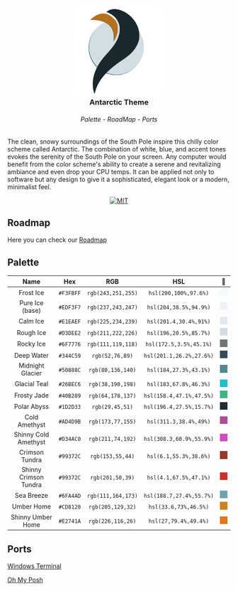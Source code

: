 <h3 align="center">
  <img src="https://github.com/AntarcticTheme/.github/blob/main/images/logo.png" width="200" alt="Logo"/><br/>
  Antarctic Theme
</h3>

<h6 align="center">
  <a hrfe="https://github.com/AntarcticTheme#base-colors">Palette</a>
  <a hrfe="https://github.com/AntarcticTheme#roadmap"> - RoadMap - </a>
  <a hrfe="https://github.com/AntarcticTheme#ports">Ports</a>
</h6>

The clean, snowy surroundings of the South Pole inspire this chilly color scheme called Antarctic. The combination of white, blue, and accent tones evokes the serenity of the South Pole on your screen. Any computer would benefit from the color scheme's ability to create a serene and revitalizing ambiance and even drop your CPU temps. It can be applied not only to software but any design to give it a sophisticated, elegant look or a modern, minimalist feel.

<p align="center">
  <a href="https://github.com/AntarcticTheme/.github/blob/main/LICENSE">
    <img src="https://img.shields.io/badge/MIT-EDF3F7?style=flat-square&label=License&labelColor=344C59&link=https%3A%2F%2Fgithub.com%2FAntarcticTheme%2F.github%2Fblob%2Fmain%2FLICENSE" alt="MIT"></a>
</p>

## Roadmap
Here you can check our [Roadmap](https://github.com/orgs/AntarcticTheme/projects/3)

## Palette
| **Name** 	                | **Hex** 	| **RGB** 	        | **HSL** 	                | 🎨|
|:---------:	            |:-------:	|:-------:	        |:-------:	                |:-------:|
|Frost Ice                  |`#F3FBFF`  |`rgb(243,251,255)` |`hsl(200,100%,97.6%)`      |![Frost Ice](images/1.png) |   
|Pure Ice (base)            |`#EDF3F7`  |`rgb(237,243,247)` |`hsl(204,38.5%,94.9%)`     |![Pure Ice](images/2.png) |
|Calm Ice                   |`#E1EAEF`  |`rgb(225,234,239)` |`hsl(201.4,30.4%,91%)`     |![Calm Ice](images/3.png)|
|Rough Ice                  |`#D3DEE2`  |`rgb(211,222,226)` |`hsl(196,20.5%,85.7%)`     |![Rough Ice](images/4.png)|
|Rocky Ice                  |`#6F7776`  |`rgb(111,119,118)` |`hsl(172.5,3.5%,45.1%)`    |![Rocky Ice](images/5.png)|   
|Deep Water                 |`#344C59`  |`rgb(52,76,89)`    |`hsl(201.1,26.2%,27.6%)`   |![Deep Water](images/6.png)|
|Midnight Glacier           |`#50888C`  |`rgb(80,136,140)`  |`hsl(184,27.3%,43.1%)`     |![Midnight Glacier](images/7.png)|
|Glacial Teal 	            |`#26BEC6`  |`rgb(38,190,198)`  |`hsl(183,67.8%,46.3%)`     |![Glacial Teal](images/8.png)|
|Frosty Jade  	            |`#40B289`  |`rgb(64,178,137)`  |`hsl(158.4,47.1%,47.5%)`   |![Frosty Jade](images/9.png)|
|Polar Abyss                |`#1D2D33`  |`rgb(29,45,51)`    |`hsl(196.4,27.5%,15.7%)`   |![Polar Abyss](images/10.png)|
|Cold Amethyst              |`#AD4D9B`  |`rgb(173,77,155)`  |`hsl(311.3,38.4%,49%)`     |![Cold Amethyst](images/11.png)|
|Shinny Cold Amethyst       |`#D34AC0`  |`rgb(211,74,192)`  |`hsl(308.3,60.9%,55.9%)`   |![Shinny Cold Amethyst](images/12.png)|
|Crimson Tundra             |`#99372C`  |`rgb(153,55,44)`   |`hsl(6.1,55.3%,38.6%)`     |![Crimson Tundra](images/13.png)|
|Shinny Crimson Tundra      |`#99372C`  |`rgb(201,50,39)`   |`hsl(4.1,67.5%,47.1%)`     |![Shinny Crimson Tundra ](images/14.png)|
|Sea Breeze                 |`#6FA4AD`  |`rgb(111,164,173)` |`hsl(188.7,27.4%,55.7%)`   |![Sea Breeze](images/15.png)|
|Umber Home                 |`#CD8120`  |`rgb(205,129,32)`  |`hsl(33.6,73%,46.5%)`      |![Umber Home](images/16.png)|
|Shinny Umber Home          |`#E2741A`  |`rgb(226,116,26)`  |`hsl(27,79.4%,49.4%)`      |![Shinny Umber Home](images/17.png)|

## Ports
[Windows Terminal](https://github.com/AntarcticTheme/Windows-Terminal)

[Oh My Posh](https://github.com/AntarcticTheme/Oh-My-Posh)
